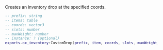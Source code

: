 Creates an inventory drop at the specified coords.

```lua
-- prefix: string
-- items: table
-- coords: vector3
-- slots: number
-- maxWeight: number
-- instance: ? (optional)
exports.ox_inventory:CustomDrop(prefix, item, coords, slots, maxWeight, instance)
```
